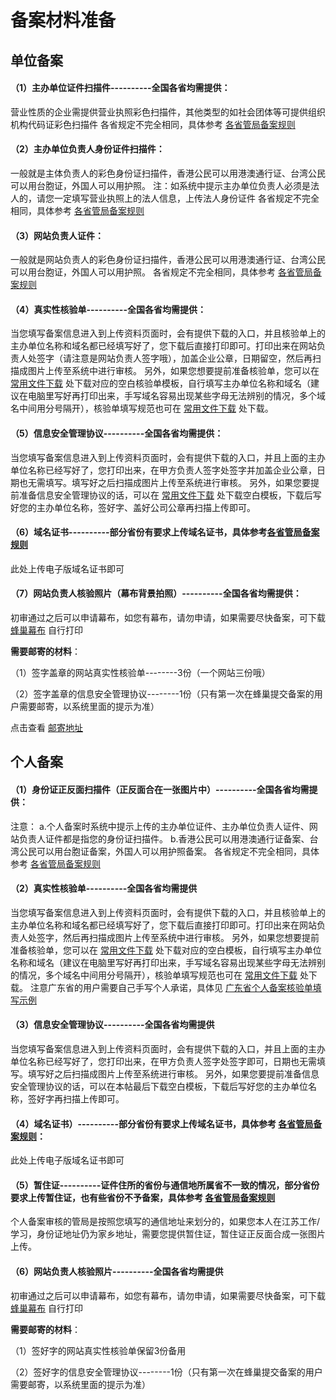 # 备案材料准备

## 单位备案

#### **（1）主办单位证件扫描件----------全国各省均需提供**：

营业性质的企业需提供营业执照彩色扫描件，其他类型的如社会团体等可提供组织机构代码证彩色扫描件 各省规定不完全相同，具体参考 [各省管局备案规则](http://support.c.163.com/md.html#!网站服务/备案系统/各省管局规则/华北地区/北京地区.md)

#### **（2）主办单位负责人身份证件扫描件**：

一般就是主体负责人的彩色身份证扫描件，香港公民可以用港澳通行证、台湾公民可以用台胞证，外国人可以用护照。 注：如系统中提示主办单位负责人必须是法人的，请您一定填写营业执照上的法人信息，上传法人身份证件 各省规定不完全相同，具体参考 [各省管局备案规则](http://support.c.163.com/md.html#!网站服务/备案系统/各省管局规则/华北地区/北京地区.md)

#### **（3）网站负责人证件**：

一般就是网站负责人的彩色身份证扫描件，香港公民可以用港澳通行证、台湾公民可以用台胞证，外国人可以用护照。 各省规定不完全相同，具体参考 [各省管局备案规则](http://support.c.163.com/md.html#!网站服务/备案系统/各省管局规则/华北地区/北京地区.md)

#### **（4）真实性核验单----------全国各省均需提供**：

当您填写备案信息进入到上传资料页面时，会有提供下载的入口，并且核验单上的主办单位名称和域名都已经填写好了，您下载后直接打印即可。打印出来在网站负责人处签字（请注意是网站负责人签字哦），加盖企业公章，日期留空，然后再扫描成图片上传至系统中进行审核。 另外，如果您想要提前准备核验单，您可以在  [常用文件下载](http://support.c.163.com/md.html#!网站服务/备案系统/常用文件下载.md) 处下载对应的空白核验单模板，自行填写主办单位名称和域名（建议在电脑里写好再打印出来，手写域名容易出现某些字母无法辨别的情况，多个域名中间用分号隔开），核验单填写规范也可在 [常用文件下载](http://support.c.163.com/md.html#!网站服务/备案系统/常用文件下载.md) 处下载。

#### **（5）信息安全管理协议----------全国各省均需提供**：

当您填写备案信息进入到上传资料页面时，会有提供下载的入口，并且上面的主办单位名称已经写好了，您打印出来，在甲方负责人签字处签字并加盖企业公章，日期也无需填写。填写好之后扫描成图片上传至系统进行审核。 另外，如果您要提前准备信息安全管理协议的话，可以在 [常用文件下载](http://support.c.163.com/md.html#!网站服务/备案系统/常用文件下载.md) 处下载空白模板，下载后写好您的主办单位名称，签好字、盖好公司公章再扫描上传即可。

#### **（6）域名证书----------部分省份有要求上传域名证书，具体参考[各省管局备案规则](http://support.c.163.com/md.html#!网站服务/备案系统/各省管局规则/华北地区/北京地区.md)**

此处上传电子版域名证书即可

#### **（7）网站负责人核验照片（幕布背景拍照）----------全国各省均需提供**：

初审通过之后可以申请幕布，如您有幕布，请勿申请，如果需要尽快备案，可下载 [蜂巢幕布](http://support.c.163.com/md.html#!网站服务/备案系统/常用文件下载.md) 自行打印

**需要邮寄的材料**：

（1）签字盖章的网站真实性核验单--------3份（一个网站三份哦）

（2）签字盖章的信息安全管理协议--------1份（只有第一次在蜂巢提交备案的用户需要邮寄，以系统里面的提示为准）

点击查看 [邮寄地址](http://support.c.163.com/md.html#!网站服务/备案系统/备案公告及法规/纸质资料邮寄地址.md)

## 个人备案

#### **（1）身份证正反面扫描件（正反面合在一张图片中）----------全国各省均需提供**：

注意：
a.个人备案时系统中提示上传的主办单位证件、主办单位负责人证件、网站负责人证件都是指您的身份证扫描件。
b.香港公民可以用港澳通行证备案、台湾公民可以用台胞证备案，外国人可以用护照备案。
各省规定不完全相同，具体参考 [各省管局备案规则](http://support.c.163.com/md.html#!网站服务/备案系统/各省管局规则/华北地区/北京地区.md)

#### **（2）真实性核验单----------全国各省均需提供**

当您填写备案信息进入到上传资料页面时，会有提供下载的入口，并且核验单上的主办单位名称和域名都已经填写好了，您下载后直接打印即可。打印出来在网站负责人处签字，然后再扫描成图片上传至系统中进行审核。 另外，如果您想要提前准备核验单，您可以在 [常用文件下载](http://support.c.163.com/md.html#!网站服务/备案系统/常用文件下载.md) 处下载对应的空白模板，自行填写主办单位名称和域名（建议在电脑里写好再打印出来，手写域名容易出现某些字母无法辨别的情况，多个域名中间用分号隔开），核验单填写规范也可在 [常用文件下载](http://support.c.163.com/md.html#!网站服务/备案系统/常用文件下载.md) 处下载。
注意广东省的用户需要自己手写个人承诺，具体见 [广东省个人备案核验单填写示例](http://support.c.163.com/md.html#!网站服务/备案系统/常用文件下载.md)

#### **（3）信息安全管理协议----------全国各省均需提供**

当您填写备案信息进入到上传资料页面时，会有提供下载的入口，并且上面的主办单位名称已经写好了，您打印出来，在甲方负责人签字处签字即可，日期也无需填写。填写好之后扫描成图片上传至系统进行审核。 另外，如果您要提前准备信息安全管理协议的话，可以在本帖最后下载空白模板，下载后写好您的主办单位名称，签好字再扫描上传即可。

#### **（4）域名证书）----------部分省份有要求上传域名证书，具体参考 [各省管局备案规则](http://support.c.163.com/md.html#!网站服务/备案系统/各省管局规则/华北地区/北京地区.md)**：

此处上传电子版域名证书即可

#### **（5）暂住证----------证件住所的省份与通信地所属省不一致的情况，部分省份要求上传暂住证，也有些省份不予备案，具体参考 [各省管局备案规则](http://support.c.163.com/md.html#!网站服务/备案系统/各省管局规则/华北地区/北京地区.md)**

个人备案审核的管局是按照您填写的通信地址来划分的，如果您本人在江苏工作/学习，身份证地址仍为家乡地址，需要您提供暂住证，暂住证正反面合成一张图片上传。

#### **（6）网站负责人核验照片----------全国各省均需提供**

初审通过之后可以申请幕布，如您有幕布，请勿申请，如果需要尽快备案，可下载 [蜂巢幕布](http://support.c.163.com/md.html#!网站服务/备案系统/常用文件下载.md) 自行打印

**需要邮寄的材料**：

（1）签好字的网站真实性核验单保留3份备用

（2）签好字的信息安全管理协议--------1份（只有第一次在蜂巢提交备案的用户需要邮寄，以系统里面的提示为准）
